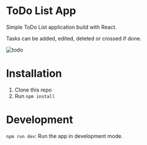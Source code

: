 # ToDo List App
Simple ToDo List application build with React.

Tasks can be added, edited, deleted or crossed if done.

![todo](https://github.com/AnushkaRi/todo-list-app/assets/93154379/1d51eba2-814e-4f2c-bbd7-633b62d3e7a9)

# Installation
1. Clone this repo
2. Run `npm install`

# Development
 `npm run dev`: Run the app in development mode.

